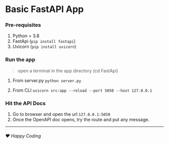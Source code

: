 # Basic FastAPI App

### Pre-requisites

1. Python > 3.8
2. FastApi (`pip install fastapi`)
3. Uvicorn (`pip install uvicorn`)

### Run the app

> open a terminal in the app directory (cd FastApi)

1. From server.py
   `python server.py`

2. From CLI
   `uvicorn src:app --reload --port 5050 --host 127.0.0.1`

### Hit the API Docs

1. Go to browser and open the url `127.0.0.1:5050`
2. Once the OpenAPI doc opens, try the route and put any message.

---

###### ❤️ Happy Coding
